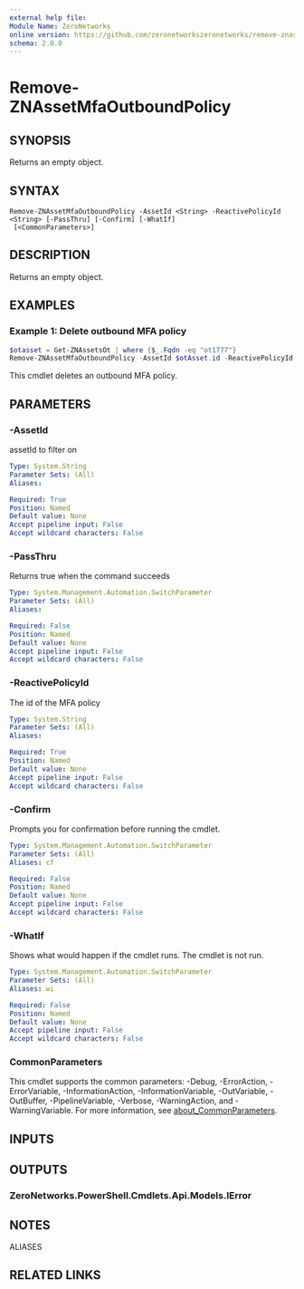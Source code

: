 ```yaml
---
external help file:
Module Name: ZeroNetworks
online version: https://github.com/zeronetworkszeronetworks/remove-znassetmfaoutboundpolicy
schema: 2.0.0
---
```


# Remove-ZNAssetMfaOutboundPolicy

## SYNOPSIS
Returns an empty object.

## SYNTAX

```
Remove-ZNAssetMfaOutboundPolicy -AssetId <String> -ReactivePolicyId <String> [-PassThru] [-Confirm] [-WhatIf]
 [<CommonParameters>]
```

## DESCRIPTION
Returns an empty object.

## EXAMPLES

### Example 1: Delete outbound MFA policy
```powershell
$otasset = Get-ZNAssetsOt | where {$_.Fqdn -eq "ot1777"}
Remove-ZNAssetMfaOutboundPolicy -AssetId $otAsset.id -ReactivePolicyId 32951fee-7f70-4974-b90d-c50182bbdeb3

```

This cmdlet deletes an outbound MFA policy.

## PARAMETERS

### -AssetId
assetId to filter on

```yaml
Type: System.String
Parameter Sets: (All)
Aliases:

Required: True
Position: Named
Default value: None
Accept pipeline input: False
Accept wildcard characters: False
```

### -PassThru
Returns true when the command succeeds

```yaml
Type: System.Management.Automation.SwitchParameter
Parameter Sets: (All)
Aliases:

Required: False
Position: Named
Default value: None
Accept pipeline input: False
Accept wildcard characters: False
```

### -ReactivePolicyId
The id of the MFA policy

```yaml
Type: System.String
Parameter Sets: (All)
Aliases:

Required: True
Position: Named
Default value: None
Accept pipeline input: False
Accept wildcard characters: False
```

### -Confirm
Prompts you for confirmation before running the cmdlet.

```yaml
Type: System.Management.Automation.SwitchParameter
Parameter Sets: (All)
Aliases: cf

Required: False
Position: Named
Default value: None
Accept pipeline input: False
Accept wildcard characters: False
```

### -WhatIf
Shows what would happen if the cmdlet runs.
The cmdlet is not run.

```yaml
Type: System.Management.Automation.SwitchParameter
Parameter Sets: (All)
Aliases: wi

Required: False
Position: Named
Default value: None
Accept pipeline input: False
Accept wildcard characters: False
```

### CommonParameters
This cmdlet supports the common parameters: -Debug, -ErrorAction, -ErrorVariable, -InformationAction, -InformationVariable, -OutVariable, -OutBuffer, -PipelineVariable, -Verbose, -WarningAction, and -WarningVariable. For more information, see [about_CommonParameters](http://go.microsoft.com/fwlink/?LinkID=113216).

## INPUTS

## OUTPUTS

### ZeroNetworks.PowerShell.Cmdlets.Api.Models.IError

## NOTES

ALIASES

## RELATED LINKS

